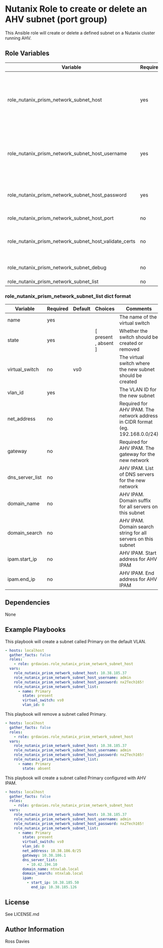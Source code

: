 # Nutanix Role to create or delete an AHV subnet (port group)

This Ansible role will create or delete a defined subnet on a Nutanix cluster running AHV.

## Role Variables

| Variable                                           | Required | Default  | Choices                                                                         | Comments                                                                                                                                                                                                                          |
|----------------------------------------------------|----------|----------|---------------------------------------------------------------------------------|-----------------------------------------------------------------------------------------------------------------------------------------------------------------------------------------------------------------------------------|
| role_nutanix_prism_network_subnet_host                | yes      |          |                                                                                 | The IP address or FQDN for the Prism (Element or Central) to which you want to connect.                                                                                                                                           |
| role_nutanix_prism_network_subnet_host_username       | yes      |          |                                                                                 | A valid username with appropriate rights to access the Nutanix API.                                                                                                                                                               |
| role_nutanix_prism_network_subnet_host_password       | yes      |          |                                                                                 | A valid password for the supplied username.                                                                                                                                                                                       |
| role_nutanix_prism_network_subnet_host_port           | no       | 9440     |                                                                                 | The Prism TCP port.                                                                                                                                                                                                               |
| role_nutanix_prism_network_subnet_host_validate_certs | no       | false    | true / false                                                                    | Whether to check if Prism UI certificates are valid.                                                                                                                                                                              |
| role_nutanix_prism_network_subnet_debug               | no       | false    | true / false                                                                    | Enable debug logging.                                                                                                                                                                                                             |
| role_nutanix_prism_network_subnet_list                | no       | []       |                                                                                 |                                                                                                                                                                                                                                   |

### role_nutanix_prism_network_subnet_list dict format

| Variable                       | Required | Default  | Choices                                                                         | Comments                                                                                                                                                                                                                          |
|--------------------------------|----------|----------|---------------------------------------------------------------------------------|-----------------------------------------------------------------------------------------------------------------------------------------------------------------------------------------------------------------------------------|
| name                           | yes      |          |                                                                                 | The name of the virtual switch                                                                                                                                                                                                    |
| state                          | yes      |          | [ present , absent ]                                                            | Whether the switch should be created or removed                                                                                                                                                                                   |
| virtual_switch                 | no       | vs0      |                                                                                 | The virtual switch where the new subnet should be created                                                                                                                                                                         |
| vlan_id                        | yes      |          |                                                                                 | The VLAN ID for the new subnet                                                                                                                                                                                                    |
| net_address                    | no       |          |                                                                                 | Required for AHV IPAM. The network address in CIDR format (eg. 192.168.0.0/24)                                                                                                                                                    |
| gateway                        | no       |          |                                                                                 | Required for AHV IPAM. The gateway for the new network                                                                                                                                                                            |
| dns_server_list                | no       |          |                                                                                 | AHV IPAM. List of DNS servers for the new network                                                                                                                                                                                 |
| domain_name                    | no       |          |                                                                                 | AHV IPAM. Domain suffix for all servers on this subnet                                                                                                                                                                            |
| domain_search                  | no       |          |                                                                                 | AHV IPAM. Domain search string for all servers on this subnet                                                                                                                                                                     |
| ipam.start_ip                  | no       |          |                                                                                 | AHV IPAM. Start address for AHV IPAM                                                                                                                                                                                              |
| ipam.end_ip                    | no       |          |                                                                                 | AHV IPAM. End address for AHV IPAM                                                                                                                                                                                                |

## Dependencies

None

## Example Playbooks

This playbook will create a subnet called Primary on the default VLAN.

```YAML
- hosts: localhost
  gather_facts: false
  roles:
    - role: grdavies.role_nutanix_prism_network_subnet_host
  vars:
    role_nutanix_prism_network_subnet_host: 10.38.185.37
    role_nutanix_prism_network_subnet_host_username: admin
    role_nutanix_prism_network_subnet_host_password: nx2Tech165!
    role_nutanix_prism_network_subnet_list:
      - name: Primary
        state: present
        virtual_switch: vs0
        vlan_id: 0
```

This playbook will remove a subnet called Primary.

```YAML
- hosts: localhost
  gather_facts: false
  roles:
    - role: grdavies.role_nutanix_prism_network_subnet_host
  vars:
    role_nutanix_prism_network_subnet_host: 10.38.185.37
    role_nutanix_prism_network_subnet_host_username: admin
    role_nutanix_prism_network_subnet_host_password: nx2Tech165!
    role_nutanix_prism_network_subnet_list:
      - name: Primary
        state: absent
```

This playbook will create a subnet called Primary configured with AHV IPAM.

```YAML
- hosts: localhost
  gather_facts: false
  roles:
    - role: grdavies.role_nutanix_prism_network_subnet_host
  vars:
    role_nutanix_prism_network_subnet_host: 10.38.185.37
    role_nutanix_prism_network_subnet_host_username: admin
    role_nutanix_prism_network_subnet_host_password: nx2Tech165!
    role_nutanix_prism_network_subnet_list:
      - name: Primary
        state: present
        virtual_switch: vs0
        vlan_id: 0
        net_address: 10.38.186.0/25
        gateway: 10.38.186.1
        dns_server_list:
          - 10.42.194.10
        domain_name: ntnxlab.local
        domain_search: ntnxlab.local
        ipam:
          - start_ip: 10.38.185.50
            end_ip: 10.38.185.126
```

## License

See LICENSE.md

## Author Information

Ross Davies
